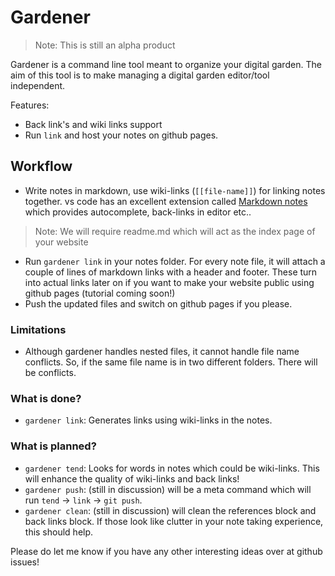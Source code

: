 # Gardener

> Note: This is still an alpha product

Gardener is a command line tool meant to organize your digital garden.
The aim of this tool is to make managing a digital garden editor/tool independent.

Features:
- Back link's and wiki links support
- Run `link` and host your notes on github pages.

## Workflow

- Write notes in markdown, use wiki-links (`[[file-name]]`) for linking notes together.
    vs code has an excellent extension called [Markdown notes](https://marketplace.visualstudio.com/items?itemName=kortina.vscode-markdown-notes) which provides autocomplete, back-links in editor etc..
> Note: We will require readme.md which will act as the index page of your website
- Run `gardener link` in your notes folder. For every note file, it will attach a couple of lines of markdown links with a header and footer.
    These turn into actual links later on if you want to make your website public using github pages (tutorial coming soon!)
- Push the updated files and switch on github pages if you please.

### Limitations
- Although gardener handles nested files, it cannot handle file name conflicts.
    So, if the same file name is in two different folders. There will be conflicts.

### What is done?

- `gardener link`: Generates links using wiki-links in the notes.

### What is planned?

- `gardener tend`: Looks for words in notes which could be wiki-links. This will enhance the quality of
    wiki-links and back links!
- `gardener push`: (still in discussion) will be a meta command which will run `tend` -> `link` -> `git push`.
- `gardener clean`: (still in discussion) will clean the references block and back links block. If those look like clutter
    in your note taking experience, this should help.
    
Please do let me know if you have any other interesting ideas over at github issues!